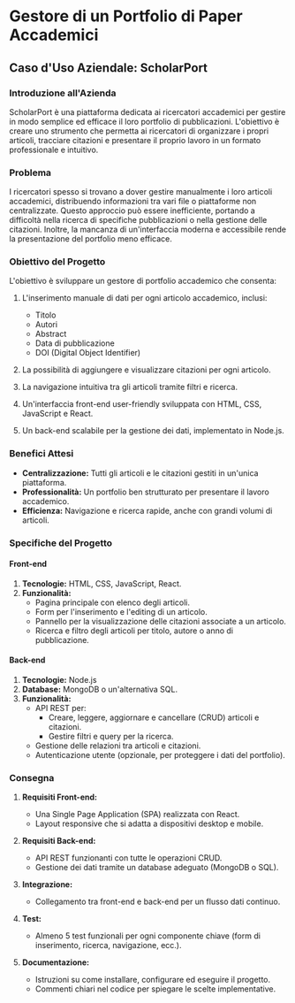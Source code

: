 # Gestore di un Portfolio di Paper Accademici

## Caso d'Uso Aziendale: ScholarPort

### Introduzione all'Azienda
ScholarPort è una piattaforma dedicata ai ricercatori accademici per gestire in modo semplice ed efficace il loro portfolio di pubblicazioni. L'obiettivo è creare uno strumento che permetta ai ricercatori di organizzare i propri articoli, tracciare citazioni e presentare il proprio lavoro in un formato professionale e intuitivo.

### Problema
I ricercatori spesso si trovano a dover gestire manualmente i loro articoli accademici, distribuendo informazioni tra vari file o piattaforme non centralizzate. Questo approccio può essere inefficiente, portando a difficoltà nella ricerca di specifiche pubblicazioni o nella gestione delle citazioni. Inoltre, la mancanza di un'interfaccia moderna e accessibile rende la presentazione del portfolio meno efficace.

### Obiettivo del Progetto
L'obiettivo è sviluppare un gestore di portfolio accademico che consenta:

1. L'inserimento manuale di dati per ogni articolo accademico, inclusi:
   - Titolo
   - Autori
   - Abstract
   - Data di pubblicazione
   - DOI (Digital Object Identifier)

2. La possibilità di aggiungere e visualizzare citazioni per ogni articolo.
3. La navigazione intuitiva tra gli articoli tramite filtri e ricerca.
4. Un'interfaccia front-end user-friendly sviluppata con HTML, CSS, JavaScript e React.
5. Un back-end scalabile per la gestione dei dati, implementato in Node.js.

### Benefici Attesi
- **Centralizzazione:** Tutti gli articoli e le citazioni gestiti in un'unica piattaforma.
- **Professionalità:** Un portfolio ben strutturato per presentare il lavoro accademico.
- **Efficienza:** Navigazione e ricerca rapide, anche con grandi volumi di articoli.

### Specifiche del Progetto
#### **Front-end**
1. **Tecnologie:** HTML, CSS, JavaScript, React.
2. **Funzionalità:**
   - Pagina principale con elenco degli articoli.
   - Form per l'inserimento e l'editing di un articolo.
   - Pannello per la visualizzazione delle citazioni associate a un articolo.
   - Ricerca e filtro degli articoli per titolo, autore o anno di pubblicazione.

#### **Back-end**
1. **Tecnologie:** Node.js
2. **Database:** MongoDB o un'alternativa SQL.
3. **Funzionalità:**
   - API REST per:
     - Creare, leggere, aggiornare e cancellare (CRUD) articoli e citazioni.
     - Gestire filtri e query per la ricerca.
   - Gestione delle relazioni tra articoli e citazioni.
   - Autenticazione utente (opzionale, per proteggere i dati del portfolio).

### Consegna
1. **Requisiti Front-end:**
   - Una Single Page Application (SPA) realizzata con React.
   - Layout responsive che si adatta a dispositivi desktop e mobile.

2. **Requisiti Back-end:**
   - API REST funzionanti con tutte le operazioni CRUD.
   - Gestione dei dati tramite un database adeguato (MongoDB o SQL).

3. **Integrazione:**
   - Collegamento tra front-end e back-end per un flusso dati continuo.

4. **Test:**
   - Almeno 5 test funzionali per ogni componente chiave (form di inserimento, ricerca, navigazione, ecc.).

5. **Documentazione:**
   - Istruzioni su come installare, configurare ed eseguire il progetto.
   - Commenti chiari nel codice per spiegare le scelte implementative.



